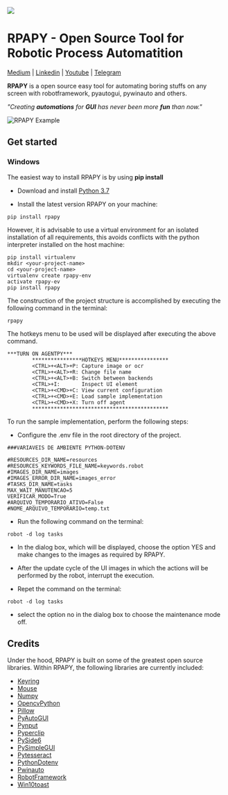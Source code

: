 ![](https://i.imgur.com/ClOul8Y.png)

# RPAPY - Open Source Tool for Robotic Process Automatition
[Medium](https://medium.com/@codigo100cera) | [Linkedin](https://www.linkedin.com/in/mcsilva-csc/) | [Youtube](https://www.youtube.com/channel/UCbrw7-reRWpQD1JBubCl4QQ?view_as=subscriber) | [Telegram](https://t.me/joinchat/C_ECNVWoSae_ebzcjfM33w)

__RPAPY__ is a open source easy tool for automating boring stuffs on any screen with robotframework, pyautogui, pywinauto and others.

_"Creating __automations__ for __GUI__ has never been more __fun__ than now."_


![RPAPY Example](https://i.imgur.com/9TaGCby.gif)

## Get started

### Windows

The easiest way to install RPAPY is by using __pip install__

- Download and install [Python 3.7](https://www.python.org)

- Install the latest version RPAPY on your machine:
```
pip install rpapy
```

However, it is advisable to use a virtual environment for an isolated installation of all requirements, this avoids conflicts with the python interpreter installed on the host machine:
```
pip install virtualenv
mkdir <your-project-name>
cd <your-project-name>
virtualenv create rpapy-env
activate rpapy-ev
pip install rpapy
```

The construction of the project structure is accomplished by executing the following command in the terminal:
```
rpapy
```

The hotkeys menu to be used will be displayed after executing the above command.

```
***TURN ON AGENTPY***
        ****************HOTKEYS MENU****************
        <CTRL>+<ALT>+P: Capture image or ocr
        <CTRL>+<ALT>+R: Change file name
        <CTRL>+<ALT>+B: Switch between backends
        <CTRL>+I:       Inspect UI element
        <CTRL>+<CMD>+C: View current configuration
        <CTRL>+<CMD>+E: Load sample implementation
        <CTRL>+<CMD>+X: Turn off agent
        ********************************************
```

To run the sample implementation, perform the following steps:

- Configure the .env file in the root directory of the project.

```
###VARIAVEIS DE AMBIENTE PYTHON-DOTENV

#RESOURCES_DIR_NAME=resources
#RESOURCES_KEYWORDS_FILE_NAME=keywords.robot
#IMAGES_DIR_NAME=images
#IMAGES_ERROR_DIR_NAME=images_error
#TASKS_DIR_NAME=tasks
MAX_WAIT_MANUTENCAO=5
VERIFICAR_MODO=True
#ARQUIVO_TEMPORARIO_ATIVO=False
#NOME_ARQUIVO_TEMPORARIO=temp.txt
```

- Run the following command on the terminal:

```
robot -d log tasks
```

- In the dialog box, which will be displayed, choose the option YES and make changes to the images as required by RPAPY.

- After the update cycle of the UI images in which the actions will be performed by the robot, interrupt the execution.

- Repet the command on the terminal:

```
robot -d log tasks
```

- select the option no in the dialog box to choose the maintenance mode off.

## Credits

Under the hood, RPAPY is built on some of the greatest open source libraries. Within RPAPY, the following libraries are currently included:

- [Keyring](https://pypi.org/project/keyring/)
- [Mouse](https://github.com/boppreh/mouse)
- [Numpy](https://pypi.org/project/numpy/)
- [OpencvPython](https://pypi.org/project/opencv-python/)
- [Pillow](https://pillow.readthedocs.io/en/stable/)
- [PyAutoGUI](https://github.com/asweigart/pyautogui)
- [Pynput](https://pypi.org/project/pynput/)
- [Pyperclip](https://pypi.org/project/pyperclip/)
- [PySide6](https://pypi.org/project/PySide2/)
- [PySimpleGUI](https://pypi.org/project/PySimpleGUI/)
- [Pytesseract](https://pypi.org/project/pytesseract/)
- [PythonDotenv](https://pypi.org/project/python-dotenv/)
- [Pwinauto](https://pypi.org/project/pywinauto/)
- [RobotFramework](https://pypi.org/project/robotframework/)
- [Win10toast](https://pypi.org/project/win10toast/)


